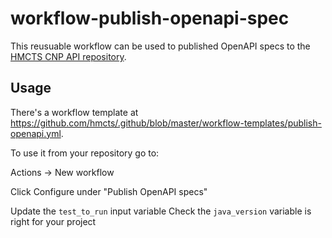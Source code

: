 # workflow-publish-openapi-spec

This reusuable workflow can be used to published OpenAPI specs to the [HMCTS CNP API repository](https://github.com/hmcts/cnp-api-docs).

## Usage

There's a workflow template at https://github.com/hmcts/.github/blob/master/workflow-templates/publish-openapi.yml.

To use it from your repository go to:

Actions -> New workflow

Click Configure under "Publish OpenAPI specs"

Update the `test_to_run` input variable
Check the `java_version` variable is right for your project
